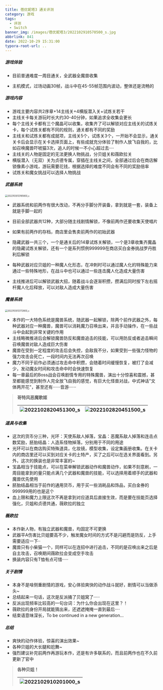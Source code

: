 ```yaml
---
title: 蓓优妮塔3 通关评测
category: 游戏
tags:
  - 评测
  - Switch
banner_img: /images/蓓优妮塔3/2022102910570500_s.jpg
abbrlink: 841
date: 2022-10-29 15:31:00
typora-root-url: ..
---
```


##### 游戏体验

- 目前普通难度一周目通关，全武器全魔兽收集

- 主机模式，过场动画30帧，战斗中在45-55帧范围内波动，整体还是流畅的

##### 游戏内容

- 游戏主要内容共2序章+14主线关+4横版潜入关+试炼关若干
- 主线关卡每关游玩时长大约30-40分钟，如果追求全收集会更长
- 每个主线关卡都有三个魔晶可以收集，收集齐了可以解锁对应主线关的试炼关卡，每个试炼关都有不同的规则，通关都有不同的奖励
- 主线关和试炼关都有成就项，主线关5个，试炼关3个，一开始不会显示，通关关卡后会显示在关卡选择页面上，有些成就充分体验了制作人放飞自我的，比如召唤魔兽吓唬猫3次，追人的时候一不小心超过去····
- 主线关的人物是固定的无法更换人物挑战，分贝姐关和薇欧拉关
- 横版潜入（无双）关为贞德专属，穿插在主线关之间，全部通过后会在商店解锁像素小游戏，游玩需要花钱，根据选择的难度不同会有不同的奖励倍率
- 试炼关和魔女挑战可以选择人物挑战

##### 武器系统

<img src="/images/蓓优妮塔3/2022103012165800_s.jpg" alt="2022103012165800_s" style="zoom:50%;" />

- 武器系统和前两作有很大改动，不再分手脚分开装备，拿到就是一套，装备上就是手脚一起的

- 目前全部武器共12种，大部分随主线剧情解锁，不像前两作还要收集天使唱片
- 如果有前两作的存档，商店里会售卖前两作的初始武器
- 隐藏武器一共三个，一个是通关后的14章试炼关解锁，一个是3章收集齐魔晶的隐藏试炼关解锁，还有一个是系列惯例999999在商店买白金券挑战罗丹胜利后解锁
- 每种武器对应贝姐的一种魔人化形态，在冲刺时可以通过魔人化的特殊能力来通过一些特殊地形，在战斗中也可以通过一些连击魔人化造成大量伤害
- 主线推进后可以解锁武器大招，随着战斗会逐渐积攒，攒满后同时按下左右摇杆魔人化后释放，可以对敌人造成大量伤害

##### 魔兽系统

<img src="/images/蓓优妮塔3/2022103012172800_s.jpg" alt="2022103012172800_s" style="zoom:50%;" />

- 本作的一大特色系统是魔兽系统，随武器一起解锁，除两个前作武器之外，每种武器对应一种魔兽，魔兽可以消耗魔力召唤出来，并且手动操作，在一些战斗中会起到非常关键的作用
- 主线略微推进后会解锁魔兽防反和魔兽追击的技能，可以用防反或者追击瞬间召唤魔兽对敌人造成巨大伤害
- 魔兽在受到一定程度的攻击后会失控，会敌我不分，如果受到一些强力怪物的强力攻击会死亡，一段时间内无法再次召唤
- 魔力不同于前作必须通过攻击命中积攒，会随着时间缓慢恢复，被打了会减少，发动魔女时间和攻击命中时会快速恢复
- 每一章最后的Boss战会召唤剧情专用的特殊魔兽，演出十分惊喜和震撼，甚至都能感觉到制作人完全放飞自我的感觉，有巨大化怪兽对战，中式神话"文体两开花"，甚至还有······音游······

> **哥特风恶魔歌姬**
>
> | <img src="/images/蓓优妮塔3/2022102820451300_s.jpg" alt="2022102820451300_s"  /> | <img src="/images/蓓优妮塔3/2022102820451500_s.jpg" alt="2022102820451500_s"  /> |
> | ------------------------------------------------------------ | ------------------------------------------------------------ |

##### 道具与收集

- 这次的货币分三种，光环：天使系敌人掉落，宝晶：恶魔系敌人掉落和连击点数奖励，胚胎结晶：人造系怪物掉落，分别用于不同的用途
- 光环可以在商店购买特殊道具，化妆镜，模型收集，设定集画册收集。在关卡内的商店里还可以买到对应关卡的土特产，买了之后可以在选关界面看到。另外，这次的换装也是非常丰富的~
- 宝晶相当于技能点，可以在菜单解锁武器动作和魔兽动作，如果不刻意刷，一周目能拿到的量只能点满几个武器和魔兽的技能，可以选择用着顺手的武器和魔兽优先使用
- 胚胎结晶相当于前作的通用货币，用于买一些消耗品和饰品，买白金券的999999用的也是这个
- 血上限和魔力上限这次不再是拿到对应道具后直接生效，而是要在技能页选择强化，贝姐和贞德共通，薇欧拉的独立

##### 薇欧拉

- 本作新人物，有独立武器和魔兽，均固定不可更换
- 武器平A伤害比贝姐要高不少，触发魔女时间的方式不是闪避而是防反，上手需要适应一下··
- 魔兽只有小柴猫一个，同样可以在连招中进行追击，不同的是召唤出来之后是自主攻击，召唤期间薇欧拉会变成空手攻击
- 换装内容只有T恤有点可惜·····

##### 关于剧情

- 本身不是啥侧重剧情的游戏，安心体验爽快的动作战斗就好，剧情可以当做添头~
- 总结起来一句话，这次是反派捅了贝姐窝了·····
- 反派出现频率比较高的一句台词：为什么你会出现在这里？！
- 薇欧拉的身份开局就能猜出来，还遮遮掩掩一直到最后····
- 结束语意味深长，To be continued in a new generation...

##### 总结

- 爽快的动作体验，惊喜的演出效果~
- 各种贝姐的大长腿和尬舞~
- 强烈建议补完前两作再游玩本作，还是有许多联系的，而且前两作也在不久前更新了官中

> **各种贝姐！**
>
> | ![2022102910201000_s](/images/蓓优妮塔3/2022102910201000_s.jpg) |
> | ------------------------------------------------------------ |
